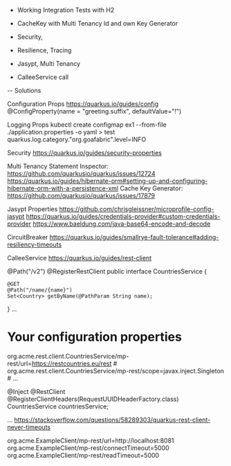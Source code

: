 - Working Integration Tests with H2
- CacheKey with Multi Tenancy Id and own Key Generator

- Security, 
- Resilience, Tracing

- Jasypt, Multi Tenancy
- CalleeService call


-- Solutions

Configuration Props
    https://quarkus.io/guides/config
    @ConfigProperty(name = "greeting.suffix", defaultValue="!")

Logging Props
    kubectl create configmap ex1 --from-file ./application.properties -o yaml > test
    quarkus.log.category.\"org.goafabric\".level=INFO

Security
https://quarkus.io/guides/security-properties

Multi Tenancy
    Statement Inspector: https://github.com/quarkusio/quarkus/issues/12724
    https://quarkus.io/guides/hibernate-orm#setting-up-and-configuring-hibernate-orm-with-a-persistence-xml
	Cache Key Generator: https://github.com/quarkusio/quarkus/issues/17879

Jasypt Properties
    https://github.com/chrisgleissner/microprofile-config-jasypt
    https://quarkus.io/guides/credentials-provider#custom-credentials-provider
    https://www.baeldung.com/java-base64-encode-and-decode

CircuitBreaker
    https://quarkus.io/guides/smallrye-fault-tolerance#adding-resiliency-timeouts

CalleeService
https://quarkus.io/guides/rest-client

@Path("/v2")
@RegisterRestClient
public interface CountriesService {

    @GET
    @Path("/name/{name}")
    Set<Country> getByName(@PathParam String name);
}
...
# Your configuration properties
org.acme.rest.client.CountriesService/mp-rest/url=https://restcountries.eu/rest #
org.acme.rest.client.CountriesService/mp-rest/scope=javax.inject.Singleton #
...

@Inject
@RestClient
@RegisterClientHeaders(RequestUUIDHeaderFactory.class)
CountriesService countriesService;

...
https://stackoverflow.com/questions/58289303/quarkus-rest-client-never-timeouts

org.acme.ExampleClient/mp-rest/url=http://localhost:8081
org.acme.ExampleClient/mp-rest/connectTimeout=5000
org.acme.ExampleClient/mp-rest/readTimeout=5000
                     
